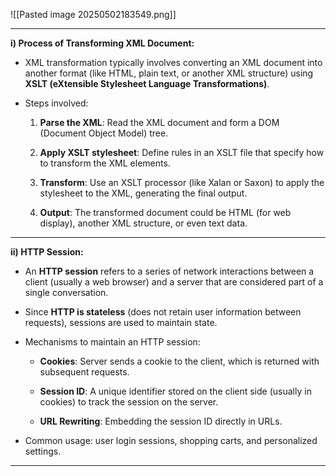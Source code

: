 ![[Pasted image 20250502183549.png]]

---

**i) Process of Transforming XML Document:**

- XML transformation typically involves converting an XML document into another format (like HTML, plain text, or another XML structure) using **XSLT (eXtensible Stylesheet Language Transformations)**.
    
- Steps involved:
    
    1. **Parse the XML**: Read the XML document and form a DOM (Document Object Model) tree.
        
    2. **Apply XSLT stylesheet**: Define rules in an XSLT file that specify how to transform the XML elements.
        
    3. **Transform**: Use an XSLT processor (like Xalan or Saxon) to apply the stylesheet to the XML, generating the final output.
        
    4. **Output**: The transformed document could be HTML (for web display), another XML structure, or even text data.
        

---

**ii) HTTP Session:**

- An **HTTP session** refers to a series of network interactions between a client (usually a web browser) and a server that are considered part of a single conversation.
    
- Since **HTTP is stateless** (does not retain user information between requests), sessions are used to maintain state.
    
- Mechanisms to maintain an HTTP session:
    
    - **Cookies**: Server sends a cookie to the client, which is returned with subsequent requests.
        
    - **Session ID**: A unique identifier stored on the client side (usually in cookies) to track the session on the server.
        
    - **URL Rewriting**: Embedding the session ID directly in URLs.
        
- Common usage: user login sessions, shopping carts, and personalized settings.
    

---



